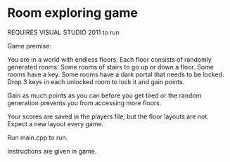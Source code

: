 # Room exploring game

REQUIRES VISUAL STUDIO 2011 to run

Game premise:

You are in a world with endless floors. Each floor consists of randomly generated rooms. Some rooms of stairs to go up or down a floor. 
Some rooms have a key. Some rooms have a dark portal that needs to be locked. Drop 3 keys in each unlocked room to lock it and gain points.

Gain as much points as you can before you get tired or the random generation prevents you from accessing more floors.

Your scores are saved in the players file, but the floor layouts are not. Expect a new layout every game.

Run main.cpp to run.

Instructions are given in game.

